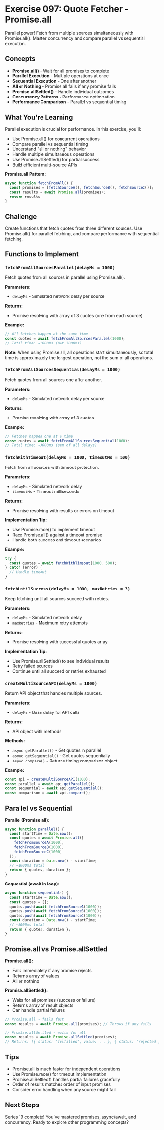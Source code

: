 # Exercise 097: Quote Fetcher - Promise.all

Parallel power! Fetch from multiple sources simultaneously with Promise.all(). Master concurrency and compare parallel vs sequential execution.

## Concepts

- **Promise.all()** - Wait for all promises to complete
- **Parallel Execution** - Multiple operations at once
- **Sequential Execution** - One after another
- **All or Nothing** - Promise.all fails if any promise fails
- **Promise.allSettled()** - Handle individual outcomes
- **Concurrency Patterns** - Performance optimization
- **Performance Comparison** - Parallel vs sequential timing

## What You're Learning

Parallel execution is crucial for performance. In this exercise, you'll:
- Use Promise.all() for concurrent operations
- Compare parallel vs sequential timing
- Understand "all or nothing" behavior
- Handle multiple simultaneous operations
- Use Promise.allSettled() for partial success
- Build efficient multi-source APIs

**Promise.all Pattern:**
```javascript
async function fetchFromAll() {
  const promises = [fetchSourceA(), fetchSourceB(), fetchSourceC()];
  const results = await Promise.all(promises);
  return results;
}
```

## Challenge

Create functions that fetch quotes from three different sources. Use Promise.all() for parallel fetching, and compare performance with sequential fetching.

## Functions to Implement

### `fetchFromAllSourcesParallel(delayMs = 1000)`
Fetch quotes from all sources in parallel using Promise.all().

**Parameters:**
- `delayMs` - Simulated network delay per source

**Returns:**
- Promise resolving with array of 3 quotes (one from each source)

**Example:**
```javascript
// All fetches happen at the same time
const quotes = await fetchFromAllSourcesParallel(1000);
// Total time: ~1000ms (not 3000ms)
```

**Note:** When using Promise.all, all operations start simultaneously, so total time is approximately the longest operation, not the sum of all operations.

### `fetchFromAllSourcesSequential(delayMs = 1000)`
Fetch quotes from all sources one after another.

**Parameters:**
- `delayMs` - Simulated network delay per source

**Returns:**
- Promise resolving with array of 3 quotes

**Example:**
```javascript
// Fetches happen one at a time
const quotes = await fetchFromAllSourcesSequential(1000);
// Total time: ~3000ms (sum of all delays)
```

### `fetchWithTimeout(delayMs = 1000, timeoutMs = 500)`
Fetch from all sources with timeout protection.

**Parameters:**
- `delayMs` - Simulated network delay
- `timeoutMs` - Timeout milliseconds

**Returns:**
- Promise resolving with results or errors on timeout

**Implementation Tip:**
- Use Promise.race() to implement timeout
- Race Promise.all() against a timeout promise
- Handle both success and timeout scenarios

**Example:**
```javascript
try {
  const quotes = await fetchWithTimeout(1000, 500);
} catch (error) {
  // Handle timeout
}
```

### `fetchUntilSuccess(delayMs = 1000, maxRetries = 3)`
Keep fetching until all sources succeed with retries.

**Parameters:**
- `delayMs` - Simulated network delay
- `maxRetries` - Maximum retry attempts

**Returns:**
- Promise resolving with successful quotes array

**Implementation Tip:**
- Use Promise.allSettled() to see individual results
- Retry failed sources
- Continue until all succeed or retries exhausted

### `createMultiSourceAPI(delayMs = 1000)`
Return API object that handles multiple sources.

**Parameters:**
- `delayMs` - Base delay for API calls

**Returns:**
- API object with methods

**Methods:**
- `async getParallel()` - Get quotes in parallel
- `async getSequential()` - Get quotes sequentially
- `async compare()` - Returns timing comparison object

**Example:**
```javascript
const api = createMultiSourceAPI(1000);
const parallel = await api.getParallel();
const sequential = await api.getSequential();
const comparison = await api.compare();
```

## Parallel vs Sequential

**Parallel (Promise.all):**
```javascript
async function parallel() {
  const startTime = Date.now();
  const quotes = await Promise.all([
    fetchFromSourceA(1000),
    fetchFromSourceB(1000),
    fetchFromSourceC(1000)
  ]);
  const duration = Date.now() - startTime;
  // ~1000ms total
  return { quotes, duration };
}
```

**Sequential (await in loop):**
```javascript
async function sequential() {
  const startTime = Date.now();
  const quotes = [];
  quotes.push(await fetchFromSourceA(1000));
  quotes.push(await fetchFromSourceB(1000));
  quotes.push(await fetchFromSourceC(1000));
  const duration = Date.now() - startTime;
  // ~3000ms total
  return { quotes, duration };
}
```

## Promise.all vs Promise.allSettled

**Promise.all():**
- Fails immediately if any promise rejects
- Returns array of values
- All or nothing

**Promise.allSettled():**
- Waits for all promises (success or failure)
- Returns array of result objects
- Can handle partial failures

```javascript
// Promise.all - fails fast
const results = await Promise.all(promises); // Throws if any fails

// Promise.allSettled - waits for all
const results = await Promise.allSettled(promises);
// Returns: [{ status: 'fulfilled', value: ... }, { status: 'rejected', reason: ... }]
```

## Tips

- Promise.all is much faster for independent operations
- Use Promise.race() for timeout implementation
- Promise.allSettled() handles partial failures gracefully
- Order of results matches order of input promises
- Consider error handling when any source might fail

## Next Steps

Series 19 complete! You've mastered promises, async/await, and concurrency. Ready to explore other programming concepts?
